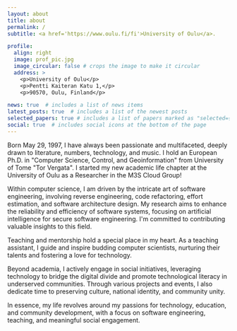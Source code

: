 ```yaml
---
layout: about
title: about
permalink: /
subtitle: <a href='https://www.oulu.fi/fi'>University of Oulu</a>.

profile:
  align: right
  image: prof_pic.jpg
  image_circular: false # crops the image to make it circular
  address: >
    <p>University of Oulu</p>
    <p>Pentti Kaiteran Katu 1,</p>
    <p>90570, Oulu, Finland</p>

news: true  # includes a list of news items
latest_posts: true  # includes a list of the newest posts
selected_papers: true # includes a list of papers marked as "selected={true}"
social: true  # includes social icons at the bottom of the page
---
```


Born May 29, 1997, I have always been passionate and multifaceted, deeply drawn to literature, numbers, technology, and music. 
I hold an European Ph.D. in "Computer Science, Control, and Geoinformation" from University of Tome "Tor Vergata". I started my new academic life chapter at the University of Oulu as a Researcher in the M3S Cloud Group!

Within computer science, I am driven by the intricate art of software engineering, involving reverse engineering, code refactoring, effort estimation, and software architecture design. My research aims to enhance the reliability and efficiency of software systems, focusing on artificial intelligence for secure software engineering. I'm committed to contributing valuable insights to this field.

Teaching and mentorship hold a special place in my heart. As a teaching assistant, I guide and inspire budding computer scientists, nurturing their talents and fostering a love for technology.

Beyond academia, I actively engage in social initiatives, leveraging technology to bridge the digital divide and promote technological literacy in underserved communities. Through various projects and events, I also dedicate time to preserving culture, national identity, and community unity.

In essence, my life revolves around my passions for technology, education, and community development, with a focus on software engineering, teaching, and meaningful social engagement.
